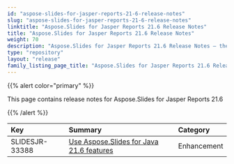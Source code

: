 ```yaml
---
id: "aspose-slides-for-jasper-reports-21-6-release-notes"
slug: "aspose-slides-for-jasper-reports-21-6-release-notes"
linktitle: "Aspose.Slides for Jasper Reports 21.6 Release Notes"
title: "Aspose.Slides for Jasper Reports 21.6 Release Notes"
weight: 70
description: "Aspose.Slides for Jasper Reports 21.6 Release Notes – the latest updates and fixes."
type: "repository"
layout: "release"
family_listing_page_title: "Aspose.Slides for Jasper Reports 21.6 Release Notes"
---
```


{{% alert color="primary" %}} 

This page contains release notes for Aspose.Slides for Jasper Reports 21.6

{{% /alert %}} 

|**Key**|**Summary**|**Category**|
| :- | :- | :- |
|SLIDESJR-33388|[Use Aspose.Slides for Java 21.6 features](/slides/java/release-notes/2021/aspose-slides-for-java-21-6-release-notes/)|Enhancement|
